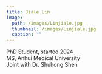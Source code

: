 ```yaml
---
title: Jiale Lin
image: 
  path: /images/Linjiale.jpg
  thumbnail: /images/Linjiale.jpg
  caption: ""
---
```

PhD Student, started 2024  
MS, Anhui Medical University  
Joint with Dr. Shuhong Shen  